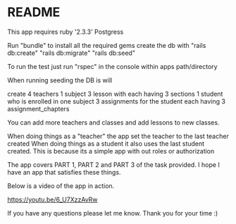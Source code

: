 # README

This app requires 
ruby '2.3.3'
Postgress

Run "bundle" to install all the required gems
create the db with
"rails db:create"
"rails db:migrate" 
"rails db:seed"

To run the test just run "rspec" in the console within apps path/directory


When running seeding the DB is will 

create 4 teachers
1 subject
3 lesson with each having 3 sections
1 student who is enrolled in one subject
3 assignments for the student each having 3 assignment_chapters

You can add more teachers and classes and add lessons to new classes.


When doing things as a "teacher" the app set the teacher to the last teacher created
When doing things as a student it also uses the last student created. This is because its a simple app with out roles or authorization


The app covers PART 1, PART 2 and PART 3 of the task provided. 
I hope I have an app that satisfies these things.

Below is a video of the app in action. 

https://youtu.be/6_U7XzzAvRw

If you have any questions please let me know. Thank you for your time :)





